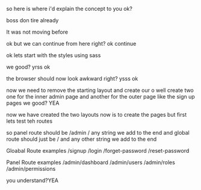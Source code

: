 so here is where i'd explain the concept to you ok?

boss don tire already

It was not moving before

ok but we can continue from here right?
ok continue

ok lets start with the styles using sass

we good? yrss ok

the browser should now look awkward right?
ysss ok

now we need to remove the starting layout and create our o
well create two one for the inner admin page and another for the outer page like the sign up pages we good?  YEA


now we have created the two layouts now is to create the pages but first lets test teh routes 

so panel route should be /admin / any string we add to the end 
and global route should just be / and any other string we add to the end

Gloabal Route examples
/signup
/login
/forget-password
/reset-password


Panel Route examples
/admin/dashboard
/admin/users
/admin/roles
/admin/permissions

you understand?YEA